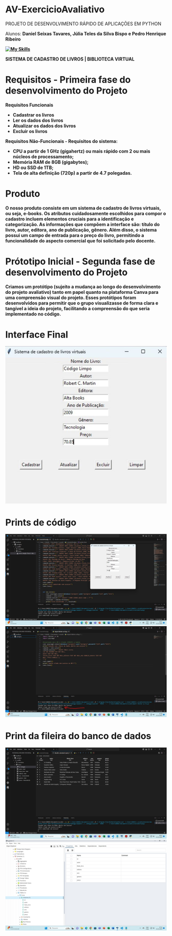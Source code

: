 # AV-ExercicioAvaliativo
PROJETO DE DESENVOLVIMENTO RÁPIDO DE APLICAÇÕES EM PYTHON

Alunos: <b>Daniel Seixas Tavares, Júlia Teles da Silva Bispo e Pedro Henrique Ribeiro<b>

[![My Skills](https://skillicons.dev/icons?i=python,postgres&theme=light)](https://skillicons.dev)

SISTEMA DE CADASTRO DE LIVROS | BIBLIOTECA VIRTUAL

# Requisitos - Primeira fase do desenvolvimento do Projeto

<b>Requisitos Funcionais<b>
 - Cadastrar os livros
 - Ler os dados dos livros
 - Atualizar os dados dos livros
 - Excluir os livros

<b>Requisitos Não-Funcionais<b> - Requisitos do sistema:
 - CPU a partir de 1 GHz (gigahertz) ou mais rápido com 2 ou mais núcleos de processamento;
 - Memória RAM de 8GB (gigabytes);
 - HD ou SSD de 1TB;
 - Tela de alta definição (720p) a partir de 4.7 polegadas.

# Produto 
O nosso produto consiste em um sistema de cadastro de livros virtuais, ou seja, e-books. Os atributos cuidadosamente escolhidos para compor o cadastro incluem elementos cruciais para a identificação e categorização. As informações que compõem a interface são: título do livro, autor, editora, ano de publicação, gênero. Além disso, o sistema possui um campo de entrada para o preço do livro, permitindo a funcionalidade do aspecto comercial que foi solicitado pelo docente. 

# Prótotipo Inicial - Segunda fase de desenvolvimento do Projeto

Criamos um protótipo (sujeito a mudança ao longo do desenvolvimento do projeto avaliativo) tanto em papel quanto na plataforma Canva para uma compreensão visual do projeto. Esses protótipos foram desenvolvidos para permitir que o grupo visualizasse de forma clara e tangível a ideia do projeto, facilitando a compreensão do que seria implementado no código. 

# Interface Final 
<img src="https://github.com/jlateles/AV-ExercicioAvaliativo/blob/main/CapturasDeTelas/Interface.jfif">

# Prints de código 

<img src="https://github.com/jlateles/AV-ExercicioAvaliativo/blob/main/CapturasDeTelas/python2.jfif">
<img src="https://github.com/jlateles/AV-ExercicioAvaliativo/blob/main/CapturasDeTelas/python3.jfif">

# Print da fileira do banco de dados

<img src="https://github.com/jlateles/AV-ExercicioAvaliativo/blob/main/CapturasDeTelas/python1.jfif">
<img src="https://github.com/jlateles/AV-ExercicioAvaliativo/blob/main/CapturasDeTelas/banco-Postgrees.jfif">



